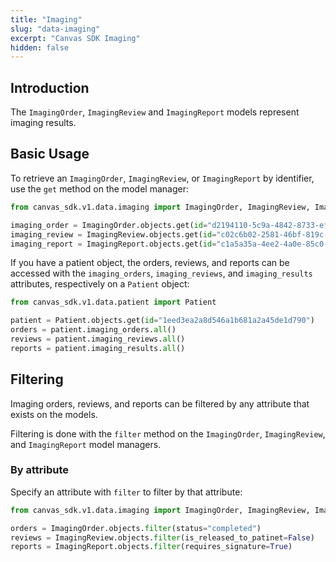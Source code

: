 ```yaml
---
title: "Imaging"
slug: "data-imaging"
excerpt: "Canvas SDK Imaging"
hidden: false
---
```


## Introduction

The `ImagingOrder`, `ImagingReview` and `ImagingReport` models represent imaging results.

## Basic Usage

To retrieve an `ImagingOrder`, `ImagingReview`, or `ImagingReport` by identifier, use the `get` method on the model manager:

```python
from canvas_sdk.v1.data.imaging import ImagingOrder, ImagingReview, ImagingReport

imaging_order = ImagingOrder.objects.get(id="d2194110-5c9a-4842-8733-ef09ea5ead11")
imaging_review = ImagingReview.objects.get(id="c02c6b02-2581-46bf-819c-b5aacad2134c")
imaging_report = ImagingReport.objects.get(id="c1a5a35a-4ee2-4a0e-85c0-21739dc8c4a8")
```

If you have a patient object, the orders, reviews, and reports can be accessed with the `imaging_orders`, `imaging_reviews`, and `imaging_results` attributes, respectively on a `Patient` object:

```python
from canvas_sdk.v1.data.patient import Patient

patient = Patient.objects.get(id="1eed3ea2a8d546a1b681a2a45de1d790")
orders = patient.imaging_orders.all()
reviews = patient.imaging_reviews.all()
reports = patient.imaging_results.all()
```

## Filtering

Imaging orders, reviews, and reports can be filtered by any attribute that exists on the models.

Filtering is done with the `filter` method on the `ImagingOrder`, `ImagingReview`, and `ImagingReport` model managers.

### By attribute

Specify an attribute with `filter` to filter by that attribute:

```python
from canvas_sdk.v1.data.imaging import ImagingOrder, ImagingReview, ImagingReport

orders = ImagingOrder.objects.filter(status="completed")
reviews = ImagingReview.objects.filter(is_released_to_patinet=False)
reports = ImagingReport.objects.filter(requires_signature=True)
```
